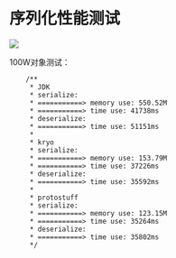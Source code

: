 # 序列化性能测试

![](http://ojoba1c98.bkt.clouddn.com/img/spring-boot-redis/serialize-performance.png)



100W对象测试：

```
	/**
	 * JDK
	 * serialize:
	 * ===========> memory use: 550.52M
	 * ===========> time use: 41738ms
	 * deserialize:
	 * ===========> time use: 51151ms
	 *
	 * kryo
	 * serialize:
	 * ===========> memory use: 153.79M
	 * ===========> time use: 37226ms
	 * deserialize:
	 * ===========> time use: 35592ms
	 *
	 * protostuff
	 * serialize:
	 * ===========> memory use: 123.15M
	 * ===========> time use: 35264ms
	 * deserialize:
	 * ===========> time use: 35802ms
	 */
```

